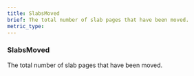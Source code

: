 ```yaml
---
title: SlabsMoved
brief: The total number of slab pages that have been moved.
metric_type:
---
```

### SlabsMoved

The total number of slab pages that have been moved.
